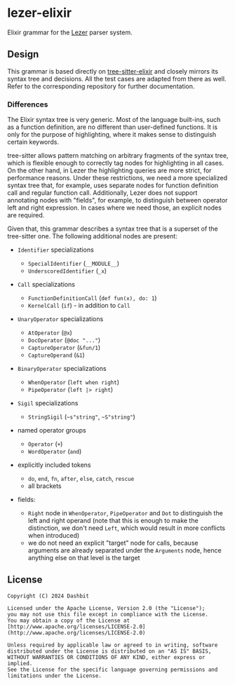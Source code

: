 # lezer-elixir

Elixir grammar for the [Lezer](https://lezer.codemirror.net) parser system.

## Design

This grammar is based directly on [tree-sitter-elixir](https://github.com/elixir-lang/tree-sitter-elixir)
and closely mirrors its syntax tree and decisions. All the test cases are adapted from there
as well. Refer to the corresponding repository for further documentation.

### Differences

The Elixir syntax tree is very generic. Most of the language built-ins, such as a function
definition, are no different than user-defined functions. It is only for the purpose
of highlighting, where it makes sense to distinguish certain keywords.

tree-sitter allows pattern matching on arbitrary fragments of the syntax tree, which is
flexible enough to correctly tag nodes for highlighting in all cases. On the other hand,
in Lezer the highlighting queries are more strict, for performance reasons. Under these
restrictions, we need a more specialized syntax tree that, for example, uses separate
nodes for function definition call and regular function call. Additionally, Lezer does
not support annotating nodes with "fields", for example, to distinguish between operator
left and right expression. In cases where we need those, an explicit nodes are required.

Given that, this grammar describes a syntax tree that is a superset of the tree-sitter
one. The following additional nodes are present:

- `Identifier` specializations

  - `SpecialIdentifier` (`__MODULE__`)
  - `UnderscoredIdentifier` (`_x`)

- `Call` specializations

  - `FunctionDefinitionCall` (`def fun(x), do: 1`)
  - `KernelCall` (`if`) - in addition to `Call`

- `UnaryOperator` specializations

  - `AtOperator` (`@x`)
  - `DocOperator` (`@doc "..."`)
  - `CaptureOperator` (`&fun/1`)
  - `CaptureOperand` (`&1`)

- `BinaryOperator` specializations

  - `WhenOperator` (`left when right`)
  - `PipeOperator` (`left |> right`)

- `Sigil` specializations

  - `StringSigil` (`~s"string"`, `~S"string"`)

- named operator groups

  - `Operator` (`+`)
  - `WordOperator` (`and`)

- explicitly included tokens

  - `do`, `end`, `fn`, `after`, `else`, `catch`, `rescue`
  - all brackets

- fields:
  - `Right` node in `WhenOperator`, `PipeOperator` and `Dot` to distinguish the left and
    right operand (note that this is enough to make the distinction, we don't need `Left`,
    which would result in more conflicts when introduced)
  - we do not need an explicit "target" node for calls, because arguments are already
    separated under the `Arguments` node, hence anything else on that level is the target

## License

    Copyright (C) 2024 Dashbit

    Licensed under the Apache License, Version 2.0 (the "License");
    you may not use this file except in compliance with the License.
    You may obtain a copy of the License at [http://www.apache.org/licenses/LICENSE-2.0](http://www.apache.org/licenses/LICENSE-2.0)

    Unless required by applicable law or agreed to in writing, software
    distributed under the License is distributed on an "AS IS" BASIS,
    WITHOUT WARRANTIES OR CONDITIONS OF ANY KIND, either express or implied.
    See the License for the specific language governing permissions and
    limitations under the License.
